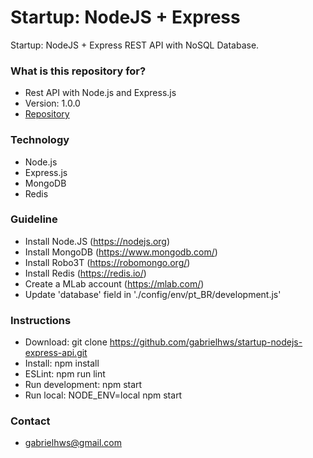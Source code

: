 # Startup: NodeJS + Express

Startup: NodeJS + Express REST API with NoSQL Database. 

### What is this repository for?

- Rest API with Node.js and Express.js
- Version: 1.0.0
- [Repository](https://github.com/gabrielhws/startup-nodejs-express-api)

### Technology

- Node.js
- Express.js
- MongoDB
- Redis

### Guideline

- Install Node.JS (https://nodejs.org)
- Install MongoDB (https://www.mongodb.com/)
- Install Robo3T (https://robomongo.org/)
- Install Redis (https://redis.io/)
- Create a MLab account (https://mlab.com/)
- Update 'database' field in './config/env/pt_BR/development.js'

### Instructions

- Download: git clone https://github.com/gabrielhws/startup-nodejs-express-api.git
- Install: npm install
- ESLint: npm run lint
- Run development: npm start
- Run local: NODE_ENV=local npm start

### Contact
- gabrielhws@gmail.com
